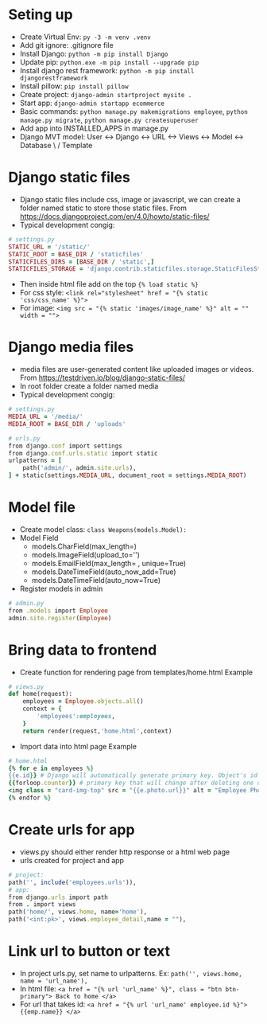 # Seting up
- Create Virtual Env: ```py -3 -m venv .venv```
- Add git ignore: .gitignore file
- Install Django: ```python -m pip install Django```
- Update pip: ```python.exe -m pip install --upgrade pip```
- Install django rest framework: ```python -m pip install djangorestframework```
- Install pillow: ```pip install pillow```
- Create project: ```django-admin startproject mysite .```
- Start app: ```django-admin startapp ecommerce```
- Basic commands: ```python manage.py makemigrations employee```, ```python manage.py migrate```, ```python manage.py createsuperuser```
- Add app into INSTALLED_APPS in manage.py
- Django MVT model:
User <-> Django <-> URL <-> Views <-> Model <-> Database
                              \         /
                               Template


# Django static files
- Django static files include css, image or javascript, we can create a folder named static to store those static files. From https://docs.djangoproject.com/en/4.0/howto/static-files/
- Typical development congig:
```ruby
# settings.py
STATIC_URL = '/static/'
STATIC_ROOT = BASE_DIR / 'staticfiles'
STATICFILES_DIRS = [BASE_DIR / 'static',]
STATICFILES_STORAGE = 'django.contrib.staticfiles.storage.StaticFilesStorage'
```
- Then inside html file add on the top ```{% load static %}```
- For css style: ```<link rel="stylesheet" href = "{% static 'css/css_name' %}">```
- For image: ```<img src = "{% static 'images/image_name' %}" alt = "" width = "">```


# Django media files
- media files are user-generated content like uploaded images or videos. From https://testdriven.io/blog/django-static-files/
- In root folder create a folder named media
- Typical development congig: 
```ruby
# settings.py
MEDIA_URL = '/media/'
MEDIA_ROOT = BASE_DIR / 'uploads'

# urls.py
from django.conf import settings
from django.conf.urls.static import static
urlpatterns = [
    path('admin/', admin.site.urls),
] + static(settings.MEDIA_URL, document_root = settings.MEDIA_ROOT)
```

# Model file
- Create model class: ```class Weapons(models.Model):```
- Model Field
    + models.CharField(max_length=)
    + models.ImageField(upload_to='')
    + models.EmailField(max_length= , unique=True)
    + models.DateTimeField(auto_now_add=True)
    + models.DateTimeField(auto_now=True)
- Register models in admin
```ruby
# admin.py
from .models import Employee
admin.site.register(Employee)
```

# Bring data to frontend
- Create function for rendering page from templates/home.html Example
```ruby
# views.py
def home(request):
    employees = Employee.objects.all()
    context = {
        'employees':employees,
    }
    return render(request,'home.html',context)
```
- Import data into html page Example
```ruby
# home.html
{% for e in employees %}
{{e.id}} # Django will automatically generate primary key. Object's id will not change after deleting
{{forloop.counter}} # primary key that will change after deleting one object
<img class = "card-img-top" src = "{{e.photo.url}}" alt = "Employee Photo"> # add images
{% endfor %}
```

# Create urls for app
- views.py should either render http response or a html web page
- urls created for project and app
```ruby
# project: 
path('', include('employees.urls')),
# app:
from django.urls import path
from . import views
path('home/', views.home, name='home'),
path('<int:pk>', views.employee_detail,name = ""),
```

# Link url to button or text
- In project urls.py, set name to urlpatterns. Ex: ```path('', views.home, name = 'url_name'),```
- In html file: ```<a href = "{% url 'url_name' %}", class = "btn btn-primary"> Back to home </a>```
- For url that takes id: ```<a href = "{% url 'url_name' employee.id %}"> {{emp.name}} </a>```